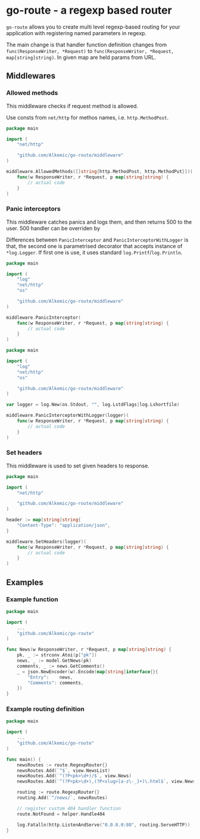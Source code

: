 # go-route - a regexp based router

``go-route`` allows you to create multi level regexp-based routing for your
application with registering named parameters in regexp.

The main change is that handler function definition changes from
``func(ResponseWriter, *Request)`` to ``func(ResponseWriter, *Request, map[string]string)``.
In given map are held params from URL.

## Middlewares

### Allowed methods

This middleware checks if request method is allowed.

Use consts from ``net/http`` for methos names, i.e. ``http.MethodPost``.

```go
package main

import (
    "net/http"

    "github.com/Alkemic/go-route/middleware"
)

middleware.AllowedMethods([]string{http.MethodPost, http.MethodPut}])(
    func(w ResponseWriter, r *Request, p map[string]string) {
        // actual code
    }
)
```

### Panic interceptors

This middleware catches panics and logs them, and then returns 500 to the user. 500 handler can be overriden by

Differences between ``PanicInterceptor`` and ``PanicInterceptorWithLogger`` is that, the second one is parametrised
decorator that accepts instance of ``*log.Logger``. If first one is use, it uses standard ``log.Printf``/``log.Println``.


```go
package main

import (
    "log"
    "net/http"
    "os"

    "github.com/Alkemic/go-route/middleware"
)

middleware.PanicInterceptor(
    func(w ResponseWriter, r *Request, p map[string]string) {
        // actual code
    }
)
```

```go
package main

import (
    "log"
    "net/http"
    "os"

    "github.com/Alkemic/go-route/middleware"
)

var logger = log.New(os.Stdout, "", log.LstdFlags|log.Lshortfile)

middleware.PanicInterceptorWithLogger(logger)(
    func(w ResponseWriter, r *Request, p map[string]string) {
        // actual code
    }
)
```

### Set headers

This middleware is used to set given headers to response.

```go
package main

import (
    "net/http"

    "github.com/Alkemic/go-route/middleware"
)

header := map[string]string{
    "Content-Type": "application/json",
}

middleware.SetHeaders(logger)(
    func(w ResponseWriter, r *Request, p map[string]string) {
        // actual code
    }
)
```

## Examples

### Example function

```go
package main

import (
    ...
    "github.com/Alkemic/go-route"
)

func News(w ResponseWriter, r *Request, p map[string]string) {
    pk, _ := strconv.Atoi(p["pk"])
    news, _ := model.GetNews(pk)
    comments, _ := news.GetComments()
    _ = json.NewEncoder(w).Encode(map[string]interface{}{
        "Entry":    news,
        "Comments": comments,
    })
}

```

### Example routing definition

```go
package main

import (
    ...
    "github.com/Alkemic/go-route"
)

func main() {
    newsRoutes := route.RegexpRouter{}
    newsRoutes.Add(`^$`, view.NewsList)
    newsRoutes.Add(`^(?P<pk>\d+)/$`, view.News)
    newsRoutes.Add(`^(?P<pk>\d+),(?P<slug>[a-z\-_]+)\.html$`, view.News)

    routing := route.RegexpRouter{}
    routing.Add(`^/news/`, newsRoutes)

    // register custom 404 handler function
    route.NotFound = helper.Handle404

    log.Fatalln(http.ListenAndServe("0.0.0.0:80", routing.ServeHTTP))
}

```
